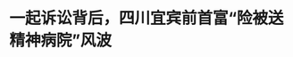 <!DOCTYPE html>
<html lang="zh-CN">

<head>
    
<title>一起诉讼背后，四川宜宾前首富“险被送精神病院”风波_腾讯新闻</title>
<meta name="keywords" content="罗正大,宜宾,四川,精神病院,翠屏区人民法院">
<meta name="description" content="4月28日，曾被冠以“宜宾首富”的四川某盛集团有限公司（以下简称某盛集团）创始人罗正大收到法院判决书。罗正大起诉四川某盛集团公司决议纠纷案，宜宾市翠屏区人民法院经公开开庭审理后支持了罗正大的诉讼请求，判决四川某盛集团有限公司2023年4月10日《股东会决议》不成立、案件受理费100元减半收取50元由被告某盛集团负...">
<meta name="author" content="腾讯网">
<meta name="copyright" content="Copyright 1998 - 2025 Tencent. All Rights Reserved">
<meta property="og:type" content="news" />

<meta property="og:title" content="一起诉讼背后，四川宜宾前首富“险被送精神病院”风波_腾讯新闻" />
<meta property="og:description" content="4月28日，曾被冠以“宜宾首富”的四川某盛集团有限公司（以下简称某盛集团）创始人罗正大收到法院判决书。罗正大起诉四川某盛集团公司决议纠纷案，宜宾市翠屏区人民法院经公开开庭审理后支持了罗正大的诉讼请求，判决四川某盛集团有限公司2023年4月10日《股东会决议》不成立、案件受理费100元减半收取50元由被告某盛集团负..." />
<meta property="og:url" content="https://news.qq.com/rain/a/20250508A046II00" />
<meta property="og:image" content="https://inews.gtimg.com/news_ls/O4crv7Cpzkwe4-YEqtFIC-b2LvAJjzUTVlXzB-uCnVCUgAA_640330/0" />
<meta property="article:author" content="成都商报红星新闻" />
<meta property="article:published_time" content="2025-05-08 12:06:09" />
<meta property="category" content="social" />

<meta name="baidu-site-verification" content="jJeIJ5X7pP" />
    <meta charset="utf-8" />
<meta http-equiv="X-UA-Compatible" content="IE=Edge" />
<meta name="viewport" content="width=device-width, initial-scale=1, shrink-to-fit=no" />
<link rel="dns-prefetch" href="mat1.gtimg.com">
<link rel="dns-prefetch" href="i.news.qq.com">
<link rel="shortcut icon" href="https://mat1.gtimg.com/qqcdn/qqindex2021/favicon.ico">
<script nomodule="true" src="https://mat1.gtimg.com/qqcdn/qqindex2021/common-static/20240515201444/core3-37-1.min.js"></script>
<script>
  try {
    if (!window.IntersectionObserver) {
      var observerScript = document.createElement('script');
      observerScript.src = "https://mat1.gtimg.com/qqcdn/qqindex2021/common-static/20241024141058/intersection-observer-polyfill.js";
      document.head.appendChild(observerScript);
    }
  } catch (error) {}
</script>

<script>
  try {
    if (!Element.prototype.scrollTo) {
      var scrollScript = document.createElement('script');
      scrollScript.src = "https://mat1.gtimg.com/qqcdn/qqindex2021/common-static/20241025153001/scroll-behavior-polyfill.js";
      document.head.appendChild(scrollScript);
    }
  } catch (error) {}
</script>
<script>
  try {
    if ('scrollRestoration' in window.history) {
      window.history.scrollRestoration = 'manual';
    }
    window.isPcClient = Boolean(window.electron) && (
      window.navigator.userAgent.indexOf('pc-client') > 0 ||
      window.navigator.userAgent.indexOf('TencentNews') > 0
    );
  } catch {}
</script>
<script>
  try {
    if (window.isPcClient) {
      var bodyStyle = document.createElement('style');
      bodyStyle.innerText = 'body{ zoom: 0.95 }';
      document.head.appendChild(bodyStyle);
    }
  } catch {}
</script>
<script>
  window.DATA = {"url":"https://view.inews.qq.com/a/20250508A046II00","article_id":"20250508A046II00","article_type":"0","title":"一起诉讼背后，四川宜宾前首富“险被送精神病院”风波","desc":"4月28日，曾被冠以“宜宾首富”的四川某盛集团有限公司（以下简称某盛集团）创始人罗正大收到法院判决书。罗正大起诉四川某盛集团公司决议纠纷案，宜宾市翠屏区人民法院经公开开庭审理后支持了罗正大的诉讼请求，判决四川某盛集团有限公司2023年4月10日《股东会决议》不成立、案件受理费100元减半收取50元由被告某盛集团负...","iNewsRecommendLevel":1,"abstract":"4月28日，曾被冠以“宜宾首富”的四川某盛集团有限公司（以下简称某盛集团）创始人罗正大收到法院判决书。罗正大起诉四川某盛集团公司决议纠纷案，宜宾市翠屏区人民法院经公开开庭审理后支持了罗正大的诉讼请求，判决四川某盛集团有限公司2023年4月10日《股东会决议》不成立、案件受理费100元减半收取50元由被告某盛集团负...","catalog1":"social","ad_channel_sign":"news","introduction":"","media":"成都商报红星新闻","media_id":"5082585","pubtime":"2025-05-08 12:06:09","comment_id":"8410213837","political":0,"cmsId":"20250508A046II00","cms_id":"20250508A046II00","closeAllAd":0,"closeAllFavorite":false,"originContent":{"directory":{"ai_list":[{"desc":"罗正大起诉公司决议纠纷胜诉","link":"AIPOS_0"},{"desc":"罗正大险些被送精神病院","link":"AIPOS_1"},{"desc":"罗正大与家人矛盾公开化","link":"AIPOS_2"},{"desc":"股东会决议争议","link":"AIPOS_3"},{"desc":"罗正大股权被转让","link":"AIPOS_4"}],"enable":1,"list":null},"key_points_show":["四川宜宾前首富罗正大因被亲属怀疑患有精神障碍疾病，险些被送往宜宾市第四人民医院。","罗正大向法院起诉四川某盛集团有限公司决议纠纷案，宜宾市翠屏区人民法院支持罗正大的诉讼请求，判决2023年4月10日《股东会决议》不成立。","由于此次诉讼，罗正大与家人矛盾公开化，73岁的罗正大与家人关系紧张。","罗正大表示，他正准备以“撤销赠与”在深圳起诉，让罗某某返还股权。"],"text":"\u003cdiv class=\"rich_media_content\"\u003e\u003cp\u003e\u003c/p\u003e\u003cp\u003e\u003c!--AIPOS_0--\u003e4月28日，曾被冠以“宜宾首富”的四川某盛集团有限公司（以下简称某盛集团）创始人罗正大收到法院判决书。罗正大起诉四川某盛集团公司决议纠纷案，宜宾市翠屏区人民法院经公开开庭审理后支持了罗正大的诉讼请求，判决四川某盛集团有限公司2023年4月10日《股东会决议》不成立、案件受理费100元减半收取50元由被告某盛集团负担。\u003c!--MID_AD_0--\u003e\u003c!--EOP_0--\u003e\u003c/p\u003e\u003c!--MID_ARTICLE_AD_0--\u003e\u003c!--PARAGRAPH_0--\u003e\u003cp\u003e在宜宾商界，罗正大是一个传奇人物，曾创办并担任四川某盛集团董事长、法定代表人。宜宾商界多名人士证实，在上世纪90年代，他是公认的“宜宾首富”。但在\u003c!--AIPOS_1--\u003e2023年11月4日，在宜宾独自生活的罗正大险些被以患精神病为由送往宜宾市第四人民医院。事后，该院回复系罗正大亲属打电话称其疑似患有精神障碍疾病请求出诊接诊，但出诊医生认为罗正大现场无确切冲动伤人、毁物行为，根据相关法律并结合出诊现场实际情况，罗正大不属于强制入院治疗的范畴。\u003c!--MID_AD_1--\u003e\u003c!--EOP_1--\u003e\u003c/p\u003e\u003c!--MID_ARTICLE_AD_1--\u003e\u003c!--PARAGRAPH_1--\u003e\u003cp\u003e\u003cspan style=\"text-wrap-mode: wrap\"\u003e\u003c!--AIPOS_2--\u003e这起诉讼，也意味着73岁的罗正大与家人矛盾公开化。\u003c/span\u003e\u003c/p\u003e\u003cp style=\"text-align: center\"\u003e\u003cspan style=\"color: rgb(192, 0, 0)\"\u003e\u003cstrong\u003e一场诉讼\u003c/strong\u003e\u003c/span\u003e\u003c/p\u003e\u003cp\u003e2025年3月4日上午，宜宾市翠屏区人民法院第21审判庭开庭，罗正大向法院起诉，请求确认四川某盛集团有限公司2023年4月10日《股东会决议》无效。\u003c/p\u003e\u003cp\u003e\u003c!--IMG_0--\u003e \u003c/p\u003e\u003cp\u003e\u003cspan style=\"background-color: rgb(255, 255, 255); color: rgb(165, 165, 165); font-size: 14px; text-wrap: wrap\"\u003e▲3月4日庭审结束，罗正大走出法院\u003c/span\u003e\u003c/p\u003e\u003cp\u003e据悉，2023年4月7日至16日，罗正大在成都住院治病。其间，4月10日某盛集团形成一份有罗正大签名并按手印的《股东会决议》。但他否认参加了股东会并在决议上签字，因此提起诉讼请求判决该决议“无效”。\u003c/p\u003e\u003cp\u003e红星新闻记者注意到，\u003cstrong\u003e上述决议主要内容为“同意公司经营范围变更”，未涉及股东间具体利益。\u003c/strong\u003e决议称“本次股东会应到股东2人，实到股东2人，代表100%表决权。股东会会议召集程序、表决方式符合《公司法》及公司章程的规定”。最后还有包括罗正大在内的两名股东签名和手印。  \u003c/p\u003e\u003cp\u003e\u003c!--IMG_1--\u003e \u003c/p\u003e\u003cp\u003e\u003cspan style=\"background-color: rgb(255, 255, 255); color: rgb(165, 165, 165); font-size: 14px; text-wrap: wrap\"\u003e▲\u003c/span\u003e\u003cspan style=\"background-color: rgb(255, 255, 255); color: rgb(165, 165, 165); font-size: 14px; text-wrap: wrap\"\u003e罗正大的手写签名\u003c/span\u003e\u003c/p\u003e\u003cp\u003e\u003c!--AIPOS_3--\u003e罗正大认为，虽然该决议仅涉及“公司经营范围变更”，但他对股东会及决议并不知情，股东“罗正大”签名系伪造。“他们靠这份伪造股东签名的《股东会决议》，从市场监管部门骗取了相关工商变更手续，这是不诚信的欺诈行为。”\u003c/p\u003e\u003cp\u003e据了解，某盛集团目前共有两名股东，分别为四川某晟宙海科技发展中心（有限合伙）和罗正大。集团法定代表人罗某某是罗正大的二女儿，也是某晟宙海最大股东和实控人。\u003c/p\u003e\u003cp\u003e庭审中，某盛集团代理律师向法庭出示了一份罗正大的大女儿签字按手印的《证明书》，声称召开股东会时罗正大“因病住院，无法亲临会议现场，遂由其家属、长女代行签署了当日的《股东会决议》”。但罗正大表示：“我没有授权委托她代我参加股东会、代我签字。她是我的亲闺女，但没有擅自替我作主的权利。”\u003c!--MID_AD_2--\u003e\u003c!--EOP_2--\u003e\u003c/p\u003e\u003c!--MID_ARTICLE_AD_2--\u003e\u003c!--PARAGRAPH_2--\u003e\u003cp\u003e罗正大不认可该证明书，其代理律师文亮也对这份证明书的真实性、合法性、关联性不认可。在面对法官询问时，被告代理律师承认股东会的召集有瑕疵：没通知股东罗正大，决议上的股东名字确非罗正大签署。对方表示“可以调解”，但罗正大不同意调解。\u003c/p\u003e\u003cp\u003e4月1日，宜宾市翠屏区人民法院向原告释明：“案涉决议未依法履行召集程序，也未依法通知原告参加股东会，故决议未成立。”原告罗正大遂将诉讼请求变更为：“请求确认2023年4月10日《股东会决议》不成立。”\u003c/p\u003e\u003cp\u003e4月28日，宜宾市翠屏区人民法院判决四川某盛集团有限公司2023年4月10日《股东会决议》不成立；案件受理费100元，减半收取计50元，由被告某盛集团负担。\u003c/p\u003e\u003cp style=\"text-align: center\"\u003e\u003cstrong style=\"color: rgb(192, 0, 0); text-align: center\"\u003e股权转让\u003c/strong\u003e\u003c/p\u003e\u003cp\u003e罗正大，1952年9月出生在宜宾，如今独自居住在宜宾城区。其妻张某某定居成都，大女儿嫁去北京，二女儿罗某某已将户籍迁往深圳。\u003c/p\u003e\u003cp\u003e作为某盛集团前董事长，罗正大声称该集团系自己一手创办。\u003c/p\u003e\u003cp style=\"text-wrap: wrap\"\u003e\u003c!--IMG_2--\u003e\u003c/p\u003e\u003cp style=\"text-wrap: wrap\"\u003e\u003cspan style=\"background-color: rgb(255, 255, 255); color: rgb(165, 165, 165); font-size: 14px; text-wrap: wrap\"\u003e▲\u003c/span\u003e\u003cspan style=\"background-color: rgb(255, 255, 255); color: rgb(165, 165, 165); font-size: 14px; text-wrap: wrap\"\u003e罗正大创业之初受伤的手指\u003c/span\u003e\u003c/p\u003e\u003cp style=\"text-wrap: wrap\"\u003e公开信息显示，四川某盛集团有限公司成立于1994年10月25日，注册资本金为1055.6万元，现任法定代表人是出生于1990年的罗某某，即罗正大的二女儿。以上企业公开信息，在本次判决中法院予以了确认。\u003c/p\u003e\u003cp\u003e罗正大回忆，1994年某盛集团成立时，他和妻子张某某已经营着包括沙发厂、窗帘品牌店、茶楼、酒楼等多家小型企业，为便于管理而成立集团公司。因当时大女儿已年满18周岁，因此在股权分配时他将13.35%的股权给了大女儿，他和妻子分别持股56.46%和30.18%，罗正大以最大股东身份控股四川某盛集团。\u003c/p\u003e\u003cp\u003e\u003c!--IMG_3--\u003e \u003c/p\u003e\u003cp\u003e\u003cspan style=\"background-color: rgb(255, 255, 255); color: rgb(165, 165, 165); font-size: 14px; text-wrap: wrap\"\u003e\u003c/span\u003e\u003cspan style=\"background-color: rgb(255, 255, 255); color: rgb(165, 165, 165); font-size: 14px; text-wrap: wrap\"\u003e▲罗正大创办的茶楼\u003c/span\u003e\u003c/p\u003e\u003cp\u003e\u003c!--IMG_4--\u003e \u003c/p\u003e\u003cp\u003e\u003cspan style=\"background-color: rgb(255, 255, 255); color: rgb(165, 165, 165); font-size: 14px; text-wrap: wrap\"\u003e\u003c/span\u003e\u003cspan style=\"background-color: rgb(255, 255, 255); color: rgb(165, 165, 165); font-size: 14px; text-wrap: wrap\"\u003e▲罗正大创办的大酒楼\u003c/span\u003e\u003c/p\u003e\u003cp\u003e红星新闻记者查询天眼查了解到，四川某盛集团目前共有两名股东，其中四川某晟宙海科技发展中心持股70%，罗正大持股30%。而罗某某是某晟宙海的最大股东，持股46%；她持股99%的四川某泰笑言科技有限公司又是某晟宙海的第二大股东，持股34%。罗某某目前系某盛集团实际控制人。\u003c!--MID_AD_3--\u003e\u003c!--EOP_3--\u003e\u003c/p\u003e\u003c!--MID_ARTICLE_AD_3--\u003e\u003c!--PARAGRAPH_3--\u003e\u003cp\u003e对于其间的股权变化，罗正大的代理律师文亮出示证据显示：2015年3月10日，罗正大与罗某某签订四川某盛集团有限公司股权转让协议，罗正大将其持有的四川某盛集团有限公司56.46%的股权作价596万元，及股权权利义务一并转让，罗某某则需在协议签订后15日内将转让金一次性付给罗正大。\u003c!--MID_AD_4--\u003e\u003c!--EOP_4--\u003e\u003c/p\u003e\u003c!--MID_ARTICLE_AD_4--\u003e\u003c!--PARAGRAPH_4--\u003e\u003cp\u003e\u003c!--AIPOS_4--\u003e按照文亮的说法，“这份明面上的股权转让协议，实质是赠与协议。”罗正大不承认字是他签的，但笔迹鉴定结论显示与罗正大笔迹一致。对于这份股权转让协议，罗正大则坚称其56.46%的股权是在自己的不知情情况下被转走的。\u003c/p\u003e\u003cp\u003e这份协议转让的实际情况是否如罗正大所述，记者试图联系罗某某，但截至发稿未获回应。\u003c/p\u003e\u003cp style=\"text-align: center\"\u003e\u003cstrong\u003e\u003cspan style=\"color: rgb(192, 0, 0)\"\u003e送医风波\u003c/span\u003e\u003c/strong\u003e\u003c/p\u003e\u003cp\u003e2023年，罗正大从成都独自返回宜宾生活。\u003c/p\u003e\u003cp\u003e从成都回到宜宾后，罗正大暂住在与宜宾金江小区相邻的德盛福酒楼和九粮老窖酿酒公司5楼家中，金江小区早年由某盛集团开发，二者共用一个大门。平时，他深居简出，某盛集团安排了一名保洁工人每天负责帮他做饭。直到2023年11月4日，他险些被送往宜宾市第四人民医院。\u003c/p\u003e\u003cp\u003e某盛集团门卫张明友目睹了当天事发全过程。他向红星新闻记者回忆，当日13时左右，正在值班室午休的他突然被说话声惊醒，睁眼一看一辆救护车开了进来，便上前询问情况。结果，他被告知楼上有个精神病人有家暴倾向，家属通知精神病医院将其送医治疗。\u003c/p\u003e\u003cp\u003e张明友称，他当时一头雾水，因为楼上只有一个人居住，就是某盛集团老董事长罗正大，“从没听说过老罗总有精神病。”他赶紧给罗正大打电话。\u003c/p\u003e\u003cp\u003e罗正大挂掉电话后，探出头说“这里没有精神病人，你们搞错了”，并往楼下走。当地社区多名工作人员也在现场，罗正大称一名周姓男子抓住他胳膊试图强行将他推上救护车。在双方交涉过程中，又有派出所民警赶到。罗正大继续强调自己没有精神病史，也没吃过治疗精神病的药物。有人向他出示了一张有他本人签名、授权委托张某“负责处理本人在接受治疗过程中的一切事务”的授权委托书。罗正大一看，委托书的签名根本不是自己所写。\u003c/p\u003e\u003cp style=\"text-wrap: wrap\"\u003e\u003c!--IMG_5--\u003e\u003c/p\u003e\u003cp style=\"text-wrap: wrap\"\u003e\u003cspan style=\"background-color: rgb(255, 255, 255); color: rgb(165, 165, 165); font-size: 14px; text-wrap: wrap\"\u003e\u003c/span\u003e\u003cspan style=\"background-color: rgb(255, 255, 255); color: rgb(165, 165, 165); font-size: 14px; text-wrap: wrap\"\u003e▲有罗正大签名的授权委托书 受访者供图\u003c/span\u003e\u003c/p\u003e\u003cp\u003e在现场十多人中，罗正大称，自己唯一认识的是其妻兄的孙子张某翔。他说，后来自己才知道“授权委托书”上的“张某”，其实是张某翔签的“张翔”二字。\u003c/p\u003e\u003cp\u003e\u003c!--IMG_6--\u003e \u003c/p\u003e\u003cp\u003e\u003cspan style=\"background-color: rgb(255, 255, 255); color: rgb(165, 165, 165); font-size: 14px; text-wrap: wrap\"\u003e\u003c/span\u003e\u003cspan style=\"background-color: rgb(255, 255, 255); color: rgb(165, 165, 165); font-size: 14px; text-wrap: wrap\"\u003e▲张翔填写的罗正大院前医疗急救病历 受访者供图\u003c/span\u003e\u003c/p\u003e\u003cp\u003e2023年11月27日，宜宾市第四人民医院也对此事作出公开回复：“11月4日11：47，我院精神综合科接疑似患者罗正大女儿的电话，称其父亲疑似患有精神障碍疾病，请求出诊接诊。12:47，急诊科派出一名医生、一名护士乘坐救护车到达翠屏区金江小区患者楼下，到现场后，张翔（自称罗正大老人侄孙）、社区工作人员（2人）等告知罗正大在楼上，目前情绪激动，担心其跳楼。根据张翔要求，出诊人员开车驶离小区，在建设路等候通知。13:10，出诊人员接到张翔的电话通知后再次到达金江小区患者楼下，在铁门外与罗正大进行交流，大约2分钟后，张翔及两位民警从楼上下来，交谈中断。随后，罗正大在社区工作人员及民警陪同下返回楼上，出诊人员未上楼。交谈期间隔着铁门，门外有门卫，门内有罗正大、社区工作人员、张翔及两位民警在场，整个过程，出诊人员未与老人发生直接的肢体接触。由于在整个过程中，罗正大女儿始终未曾露面，现场无其他直系家属，出诊医生只能与张翔及社区工作人员、民警等进行沟通，并告知罗正大现场无确切冲动伤人、毁物行为，按照《中华人民共和国精神卫生法》的相关规定，结合出诊现场实际情况，罗正大不属于强制入院治疗的范畴。故在15:00由张翔进行院前病历签字后，医护人员随车离开现场。”\u003c/p\u003e\u003cp\u003e\u003c!--IMG_7--\u003e \u003c/p\u003e\u003cp\u003e\u003cspan style=\"background-color: rgb(255, 255, 255); color: rgb(165, 165, 165); font-size: 14px; text-wrap: wrap\"\u003e\u003c/span\u003e\u003cspan style=\"background-color: rgb(255, 255, 255); color: rgb(165, 165, 165); font-size: 14px; text-wrap: wrap\"\u003e▲\u003c/span\u003e\u003cspan style=\"background-color: rgb(255, 255, 255); color: rgb(165, 165, 165); font-size: 14px; text-wrap: wrap\"\u003e被“送医”当日，里面的铁门被人打开，救护车开了进去 \u003c/span\u003e\u003c/p\u003e\u003cp\u003e\u003c!--IMG_8--\u003e \u003c/p\u003e\u003cp\u003e\u003cspan style=\"background-color: rgb(255, 255, 255); color: rgb(165, 165, 165); font-size: 14px; text-wrap: wrap\"\u003e\u003c/span\u003e\u003cspan style=\"background-color: rgb(255, 255, 255); color: rgb(165, 165, 165); font-size: 14px; text-wrap: wrap\"\u003e▲\u003c/span\u003e\u003cspan style=\"background-color: rgb(255, 255, 255); color: rgb(165, 165, 165); font-size: 14px; text-wrap: wrap\"\u003e被“送医”时，罗正大独自居住在大楼5层的家中\u003c/span\u003e\u003c/p\u003e\u003cp\u003e今年3月4日，罗正大在庭审结束后赶赴成都，在小区楼长见证下与妻子张某某见面交谈。据他提供的双方谈话录音显示：张某某称欲送罗正大去宜宾四医院心理门诊检查是她一个人的行为，二女儿罗某某不知情。\u003c/p\u003e\u003cp\u003e\u003c!--IMG_9--\u003e \u003c/p\u003e\u003cp\u003e\u003cspan style=\"background-color: rgb(255, 255, 255); color: rgb(165, 165, 165); font-size: 14px; text-wrap: wrap\"\u003e\u003c/span\u003e\u003cspan style=\"background-color: rgb(255, 255, 255); color: rgb(165, 165, 165); font-size: 14px; text-wrap: wrap\"\u003e▲\u003c/span\u003e\u003cspan style=\"background-color: rgb(255, 255, 255); color: rgb(165, 165, 165); font-size: 14px; text-wrap: wrap\"\u003e宜宾市民政局管辖的宜宾四医院回复\u003c/span\u003e\u003c/p\u003e\u003cp style=\"text-align: center\"\u003e\u003cspan style=\"color: rgb(192, 0, 0)\"\u003e\u003cstrong\u003e余波未了\u003c/strong\u003e\u003c/span\u003e\u003c/p\u003e\u003cp\u003e记者在采访中了解到，罗正大夫妇大概在2006年左右淡出宜宾商界，某盛集团由聘请人员管理。在记者采访中接触的宜宾企业家看来，张某某管理某盛集团多年，也很不容易。在此前数十年间，他和妻子一度被宜宾商界认为是“模范夫妻”。\u003c/p\u003e\u003cp\u003e但在2024年，张某某以“夫妻感情破裂”为由起诉离婚。在法庭上，原告方出示了罗正大举起酒瓶试图抛掷伤人的视频，但因该视频不完整未被法庭采信，法院最后判决不准离婚。\u003c/p\u003e\u003cp\u003e\u003c!--IMG_10--\u003e \u003c/p\u003e\u003cp\u003e\u003cspan style=\"background-color: rgb(255, 255, 255); color: rgb(165, 165, 165); font-size: 14px; text-wrap: wrap\"\u003e\u003c/span\u003e\u003cspan style=\"background-color: rgb(255, 255, 255); color: rgb(165, 165, 165); font-size: 14px; text-wrap: wrap\"\u003e▲\u003c/span\u003e\u003cspan style=\"background-color: rgb(255, 255, 255); color: rgb(165, 165, 165); font-size: 14px; text-wrap: wrap\"\u003e罗正大和他尚未完工的天文馆\u003c/span\u003e\u003c/p\u003e\u003cp\u003e罗正大表示，目前二女儿罗某某是某盛集团法律意义上的实际控制人，他感觉自己“成了被边缘化的小股东\u003cspan style=\"text-wrap-mode: wrap\"\u003e”\u003c/span\u003e。他认为，两姐妹应该平均享有某盛集团的股权和受益权，他之所以要拿回属于自己的股权，“目的就是要让两个女儿平等受益\u003cspan style=\"text-wrap-mode: wrap\"\u003e”\u003c/span\u003e。\u003c/p\u003e\u003cp\u003e自开庭以来，红星新闻记者多次致电罗正大的妻子张某某、二女儿罗某某、侄孙张某翔等人了解相关情况，均未获对方回应。\u003cspan style=\"text-wrap: wrap\"\u003e罗正大代理律师\u003c/span\u003e文亮表示，目前罗正大正准备以“撤销赠与”在深圳起诉，让罗某某返还股权。\u003c/p\u003e\u003cp\u003e红星新闻记者 罗敏\u003c/p\u003e\u003cp\u003e编辑 包程立 责编 魏孔明\u003c/p\u003e\u003cstyle\u003e.rich_media_content{--news-tabel-th-night-color: #444444;--news-font-day-color: #333;--news-font-night-color: #d9d9d9;--news-bottom-distance: 22px}.rich_media_content p:not([data-exeditor-arbitrary-box=image-box]){letter-spacing:.5px;line-height:30px;margin-bottom:var(--news-bottom-distance);word-wrap:break-word}.rich_media_content{color:var(--news-font-day-color);font-size:18px}@media(prefers-color-scheme:dark){body:not([data-weui-theme=light]):not([dark-mode-disable=true]) .rich_media_content p:not([data-exeditor-arbitrary-box=image-box]){letter-spacing:.5px;line-height:30px;margin-bottom:var(--news-bottom-distance);word-wrap:break-word}body:not([data-weui-theme=light]):not([dark-mode-disable=true]) .rich_media_content{color:var(--news-font-night-color)}}.data_color_scheme_dark .rich_media_content p:not([data-exeditor-arbitrary-box=image-box]){letter-spacing:.5px;line-height:30px;margin-bottom:var(--news-bottom-distance);word-wrap:break-word}.data_color_scheme_dark .rich_media_content{color:var(--news-font-night-color)}.data_color_scheme_dark .rich_media_content{font-size:18px}.rich_media_content p[data-exeditor-arbitrary-box=image-box]{margin-bottom:11px}.rich_media_content\u003ediv:not(.qnt-video),.rich_media_content\u003esection{margin-bottom:var(--news-bottom-distance)}.rich_media_content hr{margin-bottom:var(--news-bottom-distance)}.rich_media_content .link_list{margin:0;margin-top:20px;min-height:0!important}.rich_media_content blockquote{background:#f9f9f9;border-left:6px solid #ccc;margin:1.5em 10px;padding:.5em 10px}.rich_media_content blockquote p{margin-bottom:0!important}.data_color_scheme_dark .rich_media_content blockquote{background:#323232}@media(prefers-color-scheme:dark){body:not([data-weui-theme=light]):not([dark-mode-disable=true]) .rich_media_content blockquote{background:#323232}}.rich_media_content ol[data-ex-list]{--ol-start: 1;--ol-list-style-type: decimal;list-style-type:none;counter-reset:olCounter calc(var(--ol-start,1) - 1);position:relative}.rich_media_content ol[data-ex-list]\u003eli\u003e:first-child::before{content:counter(olCounter,var(--ol-list-style-type)) '. ';counter-increment:olCounter;font-variant-numeric:tabular-nums;display:inline-block}.rich_media_content ul[data-ex-list]{--ul-list-style-type: circle;list-style-type:none;position:relative}.rich_media_content ul[data-ex-list].nonUnicode-list-style-type\u003eli\u003e:first-child::before{content:var(--ul-list-style-type) ' ';font-variant-numeric:tabular-nums;display:inline-block;transform:scale(0.5)}.rich_media_content ul[data-ex-list].unicode-list-style-type\u003eli\u003e:first-child::before{content:var(--ul-list-style-type) ' ';font-variant-numeric:tabular-nums;display:inline-block;transform:scale(0.8)}.rich_media_content ol:not([data-ex-list]){padding-left:revert}.rich_media_content ul:not([data-ex-list]){padding-left:revert}.rich_media_content table{display:table;border-collapse:collapse;margin-bottom:var(--news-bottom-distance)}.rich_media_content table th,.rich_media_content table td{word-wrap:break-word;border:1px solid #ddd;white-space:nowrap;padding:2px 5px}.rich_media_content table th{font-weight:700;background-color:#f0f0f0;text-align:left}.rich_media_content table p{margin-bottom:0!important}.data_color_scheme_dark .rich_media_content table th{background:var(--news-tabel-th-night-color)}@media(prefers-color-scheme:dark){body:not([data-weui-theme=light]):not([dark-mode-disable=true]) .rich_media_content table th{background:var(--news-tabel-th-night-color)}}.rich_media_content .qqnews_image_desc,.rich_media_content p[type=om-image-desc]{line-height:20px!important;text-align:center!important;font-size:14px!important;color:#666!important}.rich_media_content div[data-exeditor-arbitrary-box=wrap]:not([data-exeditor-arbitrary-box-special-style]){max-width:100%}.rich_media_content .qqnews-content{--wmfont: 0;--wmcolor: transparent;font-size:var(--wmfont);color:var(--wmcolor);line-height:var(--wmfont)!important;margin-bottom:var(--wmfont)!important}.rich_media_content .qqnews_sign_emphasis{background:#f7f7f7}.rich_media_content .qqnews_sign_emphasis ol{word-wrap:break-word;border:none;color:#5c5c5c;line-height:28px;list-style:none;margin:14px 0 6px;padding:16px 15px 4px}.rich_media_content .qqnews_sign_emphasis p{margin-bottom:12px!important}.rich_media_content .qqnews_sign_emphasis ol\u003eli\u003ep{padding-left:30px}.rich_media_content .qqnews_sign_emphasis ol\u003eli{list-style:none}.rich_media_content .qqnews_sign_emphasis ol\u003eli\u003ep:first-child::before{margin-left:-30px;content:counter(olCounter,decimal) ''!important;counter-increment:olCounter!important;font-variant-numeric:tabular-nums!important;background:#37f;border-radius:2px;color:#fff;font-size:15px;font-style:normal;text-align:center;line-height:18px;width:18px;height:18px;margin-right:12px;position:relative;top:-1px}.data_color_scheme_dark .rich_media_content .qqnews_sign_emphasis{background:#262626}.data_color_scheme_dark .rich_media_content .qqnews_sign_emphasis ol\u003eli\u003ep{color:#a9a9a9}@media(prefers-color-scheme:dark){body:not([data-weui-theme=light]):not([dark-mode-disable=true]) .rich_media_content .qqnews_sign_emphasis{background:#262626}body:not([data-weui-theme=light]):not([dark-mode-disable=true]) .rich_media_content .qqnews_sign_emphasis ol\u003eli\u003ep{color:#a9a9a9}}.rich_media_content h1,.rich_media_content h2,.rich_media_content h3,.rich_media_content h4,.rich_media_content h5,.rich_media_content h6{margin-bottom:var(--news-bottom-distance);font-weight:700}.rich_media_content h1{font-size:20px}.rich_media_content h2,.rich_media_content h3{font-size:19px}.rich_media_content h4,.rich_media_content h5,.rich_media_content h6{font-size:18px}.rich_media_content li:empty{display:none}.rich_media_content ul,.rich_media_content ol{margin-bottom:var(--news-bottom-distance)}.rich_media_content div\u003ep:only-child{margin-bottom:0!important}.rich_media_content .cms-cke-widget-title-wrap p{margin-bottom:0!important}\u003c/style\u003e\u003c/div\u003e","version":"v2"},"originAttribute":{"IMG_0":{"bigOrigUrl":"https://inews.gtimg.com/om_bt/OKVOBlPZDxmnEJzyD6BxqaNivnejw6LS7ADTObg0ldVJMAA/0","compressUrl":"https://inews.gtimg.com/om_bt/OKVOBlPZDxmnEJzyD6BxqaNivnejw6LS7ADTObg0ldVJMAA/641","desc":"","fullPic":"1","height":855,"imgurl0":"https://inews.gtimg.com/om_bt/OKVOBlPZDxmnEJzyD6BxqaNivnejw6LS7ADTObg0ldVJMAA/0","imgurl1000":"https://inews.gtimg.com/om_bt/OKVOBlPZDxmnEJzyD6BxqaNivnejw6LS7ADTObg0ldVJMAA/1000","islong":0,"origUrl":"https://inews.gtimg.com/om_bt/OKVOBlPZDxmnEJzyD6BxqaNivnejw6LS7ADTObg0ldVJMAA/641","size":267,"style":"width: 100%","thumb":"https://inews.gtimg.com/om_bt/OKVOBlPZDxmnEJzyD6BxqaNivnejw6LS7ADTObg0ldVJMAA_181x181s/0","url":"https://inews.gtimg.com/om_bt/OKVOBlPZDxmnEJzyD6BxqaNivnejw6LS7ADTObg0ldVJMAA/641","width":641},"IMG_1":{"bigOrigUrl":"https://inews.gtimg.com/om_bt/O3WtbtRT6Pt7VjGCcWl8Md3_GFgK_eYKsAhpybgySOGSkAA/0","compressUrl":"https://inews.gtimg.com/om_bt/O3WtbtRT6Pt7VjGCcWl8Md3_GFgK_eYKsAhpybgySOGSkAA/641","desc":"","fullPic":"1","height":855,"imgurl0":"https://inews.gtimg.com/om_bt/O3WtbtRT6Pt7VjGCcWl8Md3_GFgK_eYKsAhpybgySOGSkAA/0","imgurl1000":"https://inews.gtimg.com/om_bt/O3WtbtRT6Pt7VjGCcWl8Md3_GFgK_eYKsAhpybgySOGSkAA/1000","islong":0,"origUrl":"https://inews.gtimg.com/om_bt/O3WtbtRT6Pt7VjGCcWl8Md3_GFgK_eYKsAhpybgySOGSkAA/1000","size":1582,"style":"width: 100%","thumb":"https://inews.gtimg.com/om_bt/O3WtbtRT6Pt7VjGCcWl8Md3_GFgK_eYKsAhpybgySOGSkAA_181x181s/0","url":"https://inews.gtimg.com/om_bt/O3WtbtRT6Pt7VjGCcWl8Md3_GFgK_eYKsAhpybgySOGSkAA/641","width":641},"IMG_10":{"bigOrigUrl":"https://inews.gtimg.com/om_bt/OTwLlxHONuaBlLBcK6qLSmy498y5fHv5o7lXaJPeXGYIQAA/0","compressUrl":"https://inews.gtimg.com/om_bt/OTwLlxHONuaBlLBcK6qLSmy498y5fHv5o7lXaJPeXGYIQAA/641","desc":"","fullPic":"1","height":481,"imgurl0":"https://inews.gtimg.com/om_bt/OTwLlxHONuaBlLBcK6qLSmy498y5fHv5o7lXaJPeXGYIQAA/0","imgurl1000":"https://inews.gtimg.com/om_bt/OTwLlxHONuaBlLBcK6qLSmy498y5fHv5o7lXaJPeXGYIQAA/1000","islong":0,"origUrl":"https://inews.gtimg.com/om_bt/OTwLlxHONuaBlLBcK6qLSmy498y5fHv5o7lXaJPeXGYIQAA/641","size":247,"style":"width: 100%","thumb":"https://inews.gtimg.com/om_bt/OTwLlxHONuaBlLBcK6qLSmy498y5fHv5o7lXaJPeXGYIQAA_181x181s/0","url":"https://inews.gtimg.com/om_bt/OTwLlxHONuaBlLBcK6qLSmy498y5fHv5o7lXaJPeXGYIQAA/641","width":641},"IMG_2":{"bigOrigUrl":"https://inews.gtimg.com/om_bt/OJBFttwZ74nqSoyqwIjMUDWB6tEWQqJfjWipDrukxzBGEAA/0","compressUrl":"https://inews.gtimg.com/om_bt/OJBFttwZ74nqSoyqwIjMUDWB6tEWQqJfjWipDrukxzBGEAA/641","desc":"","fullPic":"1","height":481,"imgurl0":"https://inews.gtimg.com/om_bt/OJBFttwZ74nqSoyqwIjMUDWB6tEWQqJfjWipDrukxzBGEAA/0","imgurl1000":"https://inews.gtimg.com/om_bt/OJBFttwZ74nqSoyqwIjMUDWB6tEWQqJfjWipDrukxzBGEAA/1000","islong":0,"origUrl":"https://inews.gtimg.com/om_bt/OJBFttwZ74nqSoyqwIjMUDWB6tEWQqJfjWipDrukxzBGEAA/641","size":109,"style":"width: 100%","thumb":"https://inews.gtimg.com/om_bt/OJBFttwZ74nqSoyqwIjMUDWB6tEWQqJfjWipDrukxzBGEAA_181x181s/0","url":"https://inews.gtimg.com/om_bt/OJBFttwZ74nqSoyqwIjMUDWB6tEWQqJfjWipDrukxzBGEAA/641","width":641},"IMG_3":{"bigOrigUrl":"https://inews.gtimg.com/om_bt/Omr_78xYiuXVTcBmQvSz74dhy-PAR7HJQaKsI9vRslVrIAA/0","compressUrl":"https://inews.gtimg.com/om_bt/Omr_78xYiuXVTcBmQvSz74dhy-PAR7HJQaKsI9vRslVrIAA/641","desc":"","fullPic":"1","height":855,"imgurl0":"https://inews.gtimg.com/om_bt/Omr_78xYiuXVTcBmQvSz74dhy-PAR7HJQaKsI9vRslVrIAA/0","imgurl1000":"https://inews.gtimg.com/om_bt/Omr_78xYiuXVTcBmQvSz74dhy-PAR7HJQaKsI9vRslVrIAA/1000","islong":0,"origUrl":"https://inews.gtimg.com/om_bt/Omr_78xYiuXVTcBmQvSz74dhy-PAR7HJQaKsI9vRslVrIAA/641","size":320,"style":"width: 100%","thumb":"https://inews.gtimg.com/om_bt/Omr_78xYiuXVTcBmQvSz74dhy-PAR7HJQaKsI9vRslVrIAA_181x181s/0","url":"https://inews.gtimg.com/om_bt/Omr_78xYiuXVTcBmQvSz74dhy-PAR7HJQaKsI9vRslVrIAA/641","width":641},"IMG_4":{"bigOrigUrl":"https://inews.gtimg.com/om_bt/Owmpe1RWeWHE6jJeDY4lANZE54l5a3-JaaHhX-kjR8jsIAA/0","compressUrl":"https://inews.gtimg.com/om_bt/Owmpe1RWeWHE6jJeDY4lANZE54l5a3-JaaHhX-kjR8jsIAA/641","desc":"","fullPic":"1","height":427,"imgurl0":"https://inews.gtimg.com/om_bt/Owmpe1RWeWHE6jJeDY4lANZE54l5a3-JaaHhX-kjR8jsIAA/0","imgurl1000":"https://inews.gtimg.com/om_bt/Owmpe1RWeWHE6jJeDY4lANZE54l5a3-JaaHhX-kjR8jsIAA/1000","islong":0,"origUrl":"https://inews.gtimg.com/om_bt/Owmpe1RWeWHE6jJeDY4lANZE54l5a3-JaaHhX-kjR8jsIAA/1000","size":1762,"style":"width: 100%","thumb":"https://inews.gtimg.com/om_bt/Owmpe1RWeWHE6jJeDY4lANZE54l5a3-JaaHhX-kjR8jsIAA_181x181s/0","url":"https://inews.gtimg.com/om_bt/Owmpe1RWeWHE6jJeDY4lANZE54l5a3-JaaHhX-kjR8jsIAA/641","width":641},"IMG_5":{"bigOrigUrl":"https://inews.gtimg.com/om_bt/OqIxScvov-L0fPMQ6D3-qso_xRTHinuPq5TVrRkh4KIX4AA/0","compressUrl":"https://inews.gtimg.com/om_bt/OqIxScvov-L0fPMQ6D3-qso_xRTHinuPq5TVrRkh4KIX4AA/641","desc":"","fullPic":"1","height":1140,"imgurl0":"https://inews.gtimg.com/om_bt/OqIxScvov-L0fPMQ6D3-qso_xRTHinuPq5TVrRkh4KIX4AA/0","imgurl1000":"https://inews.gtimg.com/om_bt/OqIxScvov-L0fPMQ6D3-qso_xRTHinuPq5TVrRkh4KIX4AA/1000","islong":0,"origUrl":"https://inews.gtimg.com/om_bt/OqIxScvov-L0fPMQ6D3-qso_xRTHinuPq5TVrRkh4KIX4AA/641","size":133,"style":"width: 100%","thumb":"https://inews.gtimg.com/om_bt/OqIxScvov-L0fPMQ6D3-qso_xRTHinuPq5TVrRkh4KIX4AA_181x181s/0","url":"https://inews.gtimg.com/om_bt/OqIxScvov-L0fPMQ6D3-qso_xRTHinuPq5TVrRkh4KIX4AA/641","width":641},"IMG_6":{"bigOrigUrl":"https://inews.gtimg.com/om_bt/OOZLWsJY6KmtMCmcYZ5h6oDJEmHqqUKyr426RFJST27Z8AA/0","compressUrl":"https://inews.gtimg.com/om_bt/OOZLWsJY6KmtMCmcYZ5h6oDJEmHqqUKyr426RFJST27Z8AA/641","desc":"","fullPic":"1","height":1140,"imgurl0":"https://inews.gtimg.com/om_bt/OOZLWsJY6KmtMCmcYZ5h6oDJEmHqqUKyr426RFJST27Z8AA/0","imgurl1000":"https://inews.gtimg.com/om_bt/OOZLWsJY6KmtMCmcYZ5h6oDJEmHqqUKyr426RFJST27Z8AA/1000","islong":0,"origUrl":"https://inews.gtimg.com/om_bt/OOZLWsJY6KmtMCmcYZ5h6oDJEmHqqUKyr426RFJST27Z8AA/1000","size":1396,"style":"width: 100%","thumb":"https://inews.gtimg.com/om_bt/OOZLWsJY6KmtMCmcYZ5h6oDJEmHqqUKyr426RFJST27Z8AA_181x181s/0","url":"https://inews.gtimg.com/om_bt/OOZLWsJY6KmtMCmcYZ5h6oDJEmHqqUKyr426RFJST27Z8AA/641","width":641},"IMG_7":{"bigOrigUrl":"https://inews.gtimg.com/om_bt/OU_SE2A84FTYyqDPTDgVAZK77YOyObuDyDUgR15tzMoLUAA/0","compressUrl":"https://inews.gtimg.com/om_bt/OU_SE2A84FTYyqDPTDgVAZK77YOyObuDyDUgR15tzMoLUAA/641","desc":"","fullPic":"1","height":481,"imgurl0":"https://inews.gtimg.com/om_bt/OU_SE2A84FTYyqDPTDgVAZK77YOyObuDyDUgR15tzMoLUAA/0","imgurl1000":"https://inews.gtimg.com/om_bt/OU_SE2A84FTYyqDPTDgVAZK77YOyObuDyDUgR15tzMoLUAA/1000","islong":0,"origUrl":"https://inews.gtimg.com/om_bt/OU_SE2A84FTYyqDPTDgVAZK77YOyObuDyDUgR15tzMoLUAA/641","size":351,"style":"width: 100%","thumb":"https://inews.gtimg.com/om_bt/OU_SE2A84FTYyqDPTDgVAZK77YOyObuDyDUgR15tzMoLUAA_181x181s/0","url":"https://inews.gtimg.com/om_bt/OU_SE2A84FTYyqDPTDgVAZK77YOyObuDyDUgR15tzMoLUAA/641","width":641},"IMG_8":{"bigOrigUrl":"https://inews.gtimg.com/om_bt/OhmelmuWB2msfb7v6vatAqbdiYDoRfWCSFHdTIZHOVisoAA/0","compressUrl":"https://inews.gtimg.com/om_bt/OhmelmuWB2msfb7v6vatAqbdiYDoRfWCSFHdTIZHOVisoAA/641","desc":"","fullPic":"1","height":481,"imgurl0":"https://inews.gtimg.com/om_bt/OhmelmuWB2msfb7v6vatAqbdiYDoRfWCSFHdTIZHOVisoAA/0","imgurl1000":"https://inews.gtimg.com/om_bt/OhmelmuWB2msfb7v6vatAqbdiYDoRfWCSFHdTIZHOVisoAA/1000","islong":0,"origUrl":"https://inews.gtimg.com/om_bt/OhmelmuWB2msfb7v6vatAqbdiYDoRfWCSFHdTIZHOVisoAA/641","size":323,"style":"width: 100%","thumb":"https://inews.gtimg.com/om_bt/OhmelmuWB2msfb7v6vatAqbdiYDoRfWCSFHdTIZHOVisoAA_181x181s/0","url":"https://inews.gtimg.com/om_bt/OhmelmuWB2msfb7v6vatAqbdiYDoRfWCSFHdTIZHOVisoAA/641","width":641},"IMG_9":{"bigOrigUrl":"https://inews.gtimg.com/om_bt/Olmbg432KrGYnE-XXBm5L5ltpnoKERFk3nERk3XMjEM2wAA/0","compressUrl":"https://inews.gtimg.com/om_bt/Olmbg432KrGYnE-XXBm5L5ltpnoKERFk3nERk3XMjEM2wAA/641","desc":"","fullPic":"1","height":370,"imgurl0":"https://inews.gtimg.com/om_bt/Olmbg432KrGYnE-XXBm5L5ltpnoKERFk3nERk3XMjEM2wAA/0","imgurl1000":"https://inews.gtimg.com/om_bt/Olmbg432KrGYnE-XXBm5L5ltpnoKERFk3nERk3XMjEM2wAA/1000","islong":0,"origUrl":"https://inews.gtimg.com/om_bt/Olmbg432KrGYnE-XXBm5L5ltpnoKERFk3nERk3XMjEM2wAA/641","size":272,"style":"width: 100%","thumb":"https://inews.gtimg.com/om_bt/Olmbg432KrGYnE-XXBm5L5ltpnoKERFk3nERk3XMjEM2wAA_181x181s/0","url":"https://inews.gtimg.com/om_bt/Olmbg432KrGYnE-XXBm5L5ltpnoKERFk3nERk3XMjEM2wAA/641","width":641}},"selfDeclare":{},"userAddress":"四川","card":{"chlid":"5082585","chlname":"成都商报红星新闻","desc":"成都传媒集团旗下的新媒体平台。在这里，你能体会深度、看到态度、感受温度。","icon":"http://inews.gtimg.com/newsapp_ls/0/15492913695_200200/0","msgEntry":1,"uin":"ec4e2b1e5379676f6cbe2aad47ff8c73d5","update_frequency":"0","vip_desc":"成都商报红星新闻官方账号","vip_icon_night":"http://inews.gtimg.com/newsapp_ls/0/14876049528/0","vip_place":"left","vip_type":"30013","vip_icon":"http://inews.gtimg.com/newsapp_ls/0/14876049251/0","vip_type_new":"30013","suid":"8QMW235U5YQeuzo=","liveInfo":{"roomID":"1381546010","roomStatus":"2"},"cpLevel":1},"interationCount":{"like":125,"collect":79,"share":165},"payment_info":{},"article_is_pay":false,"payment_column_info_v1":{"is_column_pay":false,"read_count_all":0},"tag_info_item":null,"contentWordsNum":3501,"extraProperty":{"FeedbackDetailDisableInsert":1,"zanSkinType":""},"relateWelfare":{},"aiSwitch":true,"isOversize":false,"videoArr":[]};
</script>
<script>
  window.channelInfo = {"channelConfig":{"channelNav":[{"_auto_id":"1","active_alien_img":"","alien_img":"","channel_id":"news_news_home","is_local":"0","link":"https://www.qq.com","name_cn":"首页","name_en":"home"},{"_auto_id":"2","active_alien_img":"","alien_img":"","channel_id":"news_news_top","is_local":"0","link":"","name_cn":"要闻","name_en":"news"},{"_auto_id":"4","active_alien_img":"","alien_img":"","channel_id":"news_news_bj","is_local":"1","link":"","name_cn":"北京","name_en":"bj"},{"_auto_id":"5","active_alien_img":"","alien_img":"","channel_id":"news_news_finance","is_local":"0","link":"","name_cn":"财经","name_en":"finance"},{"_auto_id":"6","active_alien_img":"","alien_img":"","channel_id":"news_news_tech","is_local":"0","link":"","name_cn":"科技","name_en":"tech"},{"_auto_id":"7","active_alien_img":"","alien_img":"","channel_id":"tv","is_local":"0","link":"https://v.qq.com/channel/tv/?ptag=qqnews","name_cn":"电视剧","name_en":"tv"},{"_auto_id":"8","active_alien_img":"","alien_img":"","channel_id":"news_news_qa","is_local":"0","link":"","name_cn":"热问","name_en":"qa"},{"_auto_id":"9","active_alien_img":"","alien_img":"","channel_id":"news_news_ent","is_local":"0","link":"","name_cn":"娱乐","name_en":"ent"},{"_auto_id":"10","active_alien_img":"","alien_img":"","channel_id":"variety","is_local":"0","link":"https://v.qq.com/channel/variety/?ptag=qqnews","name_cn":"综艺","name_en":"variety"},{"_auto_id":"11","active_alien_img":"","alien_img":"","channel_id":"news_news_sports","is_local":"0","link":"","name_cn":"体育","name_en":"sports"},{"_auto_id":"13","active_alien_img":"","alien_img":"","channel_id":"news_news_nba","is_local":"0","link":"","name_cn":"NBA","name_en":"nba"},{"_auto_id":"14","active_alien_img":"","alien_img":"","channel_id":"news_news_world","is_local":"0","link":"","name_cn":"国际","name_en":"world"},{"_auto_id":"15","active_alien_img":"","alien_img":"","channel_id":"news_news_mil","is_local":"0","link":"","name_cn":"军事","name_en":"milite"},{"_auto_id":"16","active_alien_img":"","alien_img":"","channel_id":"news_news_auto","is_local":"0","link":"","name_cn":"汽车","name_en":"auto"},{"_auto_id":"17","active_alien_img":"","alien_img":"","channel_id":"news_news_house","is_local":"0","link":"","name_cn":"房产","name_en":"house"},{"_auto_id":"18","active_alien_img":"","alien_img":"","channel_id":"news_news_edu","is_local":"0","link":"","name_cn":"教育","name_en":"edu"},{"_auto_id":"19","active_alien_img":"","alien_img":"","channel_id":"news_news_antip","is_local":"0","link":"","name_cn":"健康","name_en":"health"},{"_auto_id":"20","active_alien_img":"","alien_img":"","channel_id":"news_news_video","is_local":"0","link":"","name_cn":"视频","name_en":"video"},{"_auto_id":"21","active_alien_img":"","alien_img":"","channel_id":"news_news_game","is_local":"0","link":"","name_cn":"游戏","name_en":"games"},{"_auto_id":"22","active_alien_img":"","alien_img":"","channel_id":"news_news_nchupin","is_local":"0","link":"","name_cn":"眼界","name_en":"chupin"},{"_auto_id":"24","active_alien_img":"","alien_img":"","channel_id":"news_news_football","is_local":"0","link":"","name_cn":"足球","name_en":"football"},{"_auto_id":"25","active_alien_img":"","alien_img":"","channel_id":"news_news_kepu","is_local":"0","link":"","name_cn":"科学","name_en":"kepu"},{"_auto_id":"26","active_alien_img":"","alien_img":"","channel_id":"news_news_digi","is_local":"0","link":"","name_cn":"数码","name_en":"digi"},{"_auto_id":"28","active_alien_img":"","alien_img":"","channel_id":"ymzx","is_local":"0","link":"https://gamer.qq.com/v2/cloudgame/game/96897?ichannel=txxwpc0Ftxxwpc1","name_cn":"元梦之星","name_en":"news_news_ymzx"},{"_auto_id":"31","active_alien_img":"","alien_img":"","channel_id":"movie","is_local":"0","link":"https://v.qq.com/channel/movie/?ptag=qqnews","name_cn":"电影","name_en":"movie"},{"_auto_id":"32","active_alien_img":"","alien_img":"","channel_id":"news_news_esport","is_local":"0","link":"","name_cn":"电竞","name_en":"esport"},{"_auto_id":"34","active_alien_img":"","alien_img":"","channel_id":"news_news_history","is_local":"0","link":"","name_cn":"历史","name_en":"history"},{"_auto_id":"35","active_alien_img":"","alien_img":"","channel_id":"news_news_baby","is_local":"0","link":"","name_cn":"育儿","name_en":"baby"},{"_auto_id":"36","active_alien_img":"","alien_img":"","channel_id":"hbjy","is_local":"0","link":"https://gp.qq.com/act/a20250421mnqlx/news.shtml","name_cn":"和平精英","name_en":"news_news_hbjy"},{"_auto_id":"37","active_alien_img":"","alien_img":"","channel_id":"cloud_gamer","is_local":"0","link":"https://gamer.qq.com/?ichannel=txxwpc0Ftxxwpc1","name_cn":"云游戏","name_en":"cloud_gamer"},{"_auto_id":"38","active_alien_img":"","alien_img":"","channel_id":"news_news_lic","is_local":"0","link":"","name_cn":"理财","name_en":"finance_licai"},{"_auto_id":"39","active_alien_img":"","alien_img":"","channel_id":"news_news_istock","is_local":"0","link":"","name_cn":"股票","name_en":"finance_stock"},{"_auto_id":"40","active_alien_img":"","alien_img":"","channel_id":"ren_min_shi_pin","is_local":"0","link":"https://news.qq.com/omn/author/8QMd3Hld74cbujbY?tab=om_video","name_cn":"人民视频","name_en":"ren_min_shi_pin"},{"_auto_id":"41","active_alien_img":"","alien_img":"","channel_id":"news_news_weather","is_local":"0","link":"https://tianqi.qq.com/index.htm","name_cn":"天气","name_en":"weather"}]}};
</script>
<script>
  window.articleConfig = {"rightConfig":[{"_auto_id":"1","category_key":"default","modules":"{\"moduleList\":[{\"title\":\"作者其他文章\",\"id\":\"user_article\"},{\"title\":\"精选视频\",\"id\":\"video_album\",\"videoType\":\"tag\",\"videoId\":\"aUepxrtchGM=\",\"isSticky\":0},{\"title\":\"下载条\",\"id\":\"download_banner\",\"isSticky\":1},{\"title\":\"热点榜\",\"id\":\"hot_rank_list\",\"isSticky\":1},{\"title\":\"广告推广\",\"id\":\"ssp_ad_module\",\"category\":\"ad_ssp\",\"loid\":\"109\",\"isSticky\":1},{\"title\":\"广告推广位\",\"id\":\"c2s_ad_module\",\"category\":\"right_c2s\",\"path\":\"QQcom_all_Rectangle-1|QQcom_all_Rectangle-2|QQcom_all_Rectangle-3\",\"isSticky\":1}]}"},{"_auto_id":"2","category_key":"ent","modules":"{\"moduleList\":[{\"title\":\"作者其他文章\",\"id\":\"user_article\"},{\"title\":\"精选视频\",\"id\":\"video_album\",\"videoType\":\"tag\",\"videoId\":\"aUepxrtchGM=\"},{\"title\":\"下载条\",\"id\":\"download_banner\",\"isSticky\":1},{\"title\":\"热点榜\",\"id\":\"hot_rank_list\",\"isSticky\":1},{\"title\":\"广告推广\",\"id\":\"ssp_ad_module\",\"category\":\"ad_ssp\",\"loid\":\"109\",\"isSticky\":1},{\"title\":\"广告推广\",\"id\":\"ssp_ad_module\",\"category\":\"ad_ssp\",\"loid\":\"117\",\"isSticky\":1}]}"},{"_auto_id":"3","category_key":"game","modules":"{\"moduleList\":[{\"title\":\"作者其他文章\",\"id\":\"user_article\"},{\"title\":\"精选视频\",\"id\":\"video_album\",\"videoType\":\"tag\",\"videoId\":\"aUepxrtchGM=\"},{\"title\":\"热门游戏\",\"id\":\"recommend_game\",\"isSticky\":0},{\"title\":\"下载条\",\"id\":\"download_banner\",\"isSticky\":1},{\"title\":\"热点榜\",\"id\":\"hot_rank_list\",\"isSticky\":1},{\"title\":\"广告推广\",\"id\":\"ssp_ad_module\",\"category\":\"ad_ssp\",\"loid\":\"109\",\"isSticky\":1},{\"title\":\"广告推广位\",\"id\":\"c2s_ad_module\",\"category\":\"right_c2s\",\"path\":\"QQcom_all_Rectangle-1|QQcom_all_Rectangle-2|QQcom_all_Rectangle-3\",\"isSticky\":1}]}"},{"_auto_id":"4","category_key":"tech","modules":"{\"moduleList\":[{\"title\":\"作者其他文章\",\"id\":\"user_article\"},{\"title\":\"精选视频\",\"id\":\"video_album\",\"videoType\":\"tag\",\"videoId\":\"aUepxrtchGM=\"},{\"title\":\"下载条\",\"id\":\"download_banner\",\"isSticky\":1},{\"title\":\"热点榜\",\"id\":\"hot_rank_list\",\"isSticky\":1},{\"title\":\"广告推广\",\"id\":\"ssp_ad_module\",\"category\":\"ad_ssp\",\"loid\":\"109\",\"isSticky\":1},{\"title\":\"广告推广位\",\"id\":\"c2s_ad_module\",\"category\":\"right_c2s\",\"path\":\"QQcom_all_Rectangle-1|QQcom_all_Rectangle-2|QQcom_all_Rectangle-3\",\"isSticky\":1}]}"},{"_auto_id":"5","category_key":"finance","modules":"{\"moduleList\":[{\"title\":\"作者其他文章\",\"id\":\"user_article\"},{\"title\":\"精选视频\",\"id\":\"video_album\",\"videoType\":\"tag\",\"videoId\":\"aUepxrtchGM=\"},{\"title\":\"下载条\",\"id\":\"download_banner\",\"isSticky\":1},{\"title\":\"热点榜\",\"id\":\"hot_rank_list\",\"isSticky\":1},{\"title\":\"广告推广\",\"id\":\"ssp_ad_module\",\"category\":\"ad_ssp\",\"loid\":\"109\",\"isSticky\":1},{\"title\":\"广告推广位\",\"id\":\"c2s_ad_module\",\"category\":\"right_c2s\",\"path\":\"QQcom_all_Rectangle-1|QQcom_all_Rectangle-2|QQcom_all_Rectangle-3\",\"isSticky\":1}]}"},{"_auto_id":"6","category_key":"news","modules":"{\"moduleList\":[{\"title\":\"作者其他文章\",\"id\":\"user_article\"},{\"title\":\"精选视频\",\"id\":\"video_album\",\"videoType\":\"tag\",\"videoId\":\"aUepxrtchGM=\"},{\"title\":\"下载条\",\"id\":\"download_banner\",\"isSticky\":1},{\"title\":\"热点榜\",\"id\":\"hot_rank_list\",\"isSticky\":1},{\"title\":\"广告推广\",\"id\":\"ssp_ad_module\",\"category\":\"ad_ssp\",\"loid\":\"109\",\"isSticky\":1},{\"title\":\"广告推广位\",\"id\":\"c2s_ad_module\",\"category\":\"right_c2s\",\"path\":\"QQcom_all_Rectangle-1|QQcom_all_Rectangle-2|QQcom_all_Rectangle-3\",\"isSticky\":1}]}"},{"_auto_id":"7","category_key":"fashion","modules":"{\"moduleList\":[{\"title\":\"作者其他文章\",\"id\":\"user_article\"},{\"title\":\"精选视频\",\"id\":\"video_album\",\"videoType\":\"tag\",\"videoId\":\"aUepxrtchGM=\"},{\"title\":\"下载条\",\"id\":\"download_banner\",\"isSticky\":1},{\"title\":\"热点榜\",\"id\":\"hot_rank_list\",\"isSticky\":1},{\"title\":\"广告推广\",\"id\":\"ssp_ad_module\",\"category\":\"ad_ssp\",\"loid\":\"109\",\"isSticky\":1},{\"title\":\"广告推广位\",\"id\":\"c2s_ad_module\",\"category\":\"right_c2s\",\"path\":\"QQcom_all_Rectangle-1|QQcom_all_Rectangle-2|QQcom_all_Rectangle-3\",\"isSticky\":1}]}"},{"_auto_id":"8","category_key":"sports","modules":"{\"moduleList\":[{\"title\":\"作者其他文章\",\"id\":\"user_article\"},{\"title\":\"精选视频\",\"id\":\"video_album\",\"videoType\":\"tag\",\"videoId\":\"aUepxrtchGM=\"},{\"title\":\"下载条\",\"id\":\"download_banner\",\"isSticky\":1},{\"title\":\"热点榜\",\"id\":\"hot_rank_list\",\"isSticky\":1},{\"title\":\"广告推广\",\"id\":\"ssp_ad_module\",\"category\":\"ad_ssp\",\"loid\":\"109\",\"isSticky\":1},{\"title\":\"广告推广位\",\"id\":\"c2s_ad_module\",\"category\":\"right_c2s\",\"path\":\"QQcom_all_Rectangle-1|QQcom_all_Rectangle-2|QQcom_all_Rectangle-3\",\"isSticky\":1}]}"},{"_auto_id":"9","category_key":"health","modules":"{\"moduleList\":[{\"title\":\"作者其他文章\",\"id\":\"user_article\"},{\"title\":\"精选视频\",\"id\":\"video_album\",\"videoType\":\"tag\",\"videoId\":\"aUepxrtchGM=\"},{\"title\":\"下载条\",\"id\":\"download_banner\",\"isSticky\":1},{\"title\":\"热点榜\",\"id\":\"hot_rank_list\",\"isSticky\":1},{\"title\":\"广告推广\",\"id\":\"ssp_ad_module\",\"category\":\"ad_ssp\",\"loid\":\"109\",\"isSticky\":1},{\"title\":\"广告推广位\",\"id\":\"c2s_ad_module\",\"category\":\"right_c2s\",\"path\":\"QQcom_all_Rectangle-1|QQcom_all_Rectangle-2|QQcom_all_Rectangle-3\",\"isSticky\":1}]}"},{"_auto_id":"10","category_key":"nba","modules":"{\"moduleList\":[{\"title\":\"作者其他文章\",\"id\":\"user_article\"},{\"title\":\"精选视频\",\"id\":\"video_album\",\"videoType\":\"tag\",\"videoId\":\"aUepxrtchGM=\"},{\"title\":\"下载条\",\"id\":\"download_banner\",\"isSticky\":1},{\"title\":\"热点榜\",\"id\":\"hot_rank_list\",\"isSticky\":1},{\"title\":\"广告推广\",\"id\":\"ssp_ad_module\",\"category\":\"ad_ssp\",\"loid\":\"109\",\"isSticky\":1},{\"title\":\"广告推广位\",\"id\":\"c2s_ad_module\",\"category\":\"right_c2s\",\"path\":\"QQcom_all_Rectangle-1|QQcom_all_Rectangle-2|QQcom_all_Rectangle-3\",\"isSticky\":1}]}"},{"_auto_id":"11","category_key":"edu","modules":"{\"moduleList\":[{\"title\":\"作者其他文章\",\"id\":\"user_article\"},{\"title\":\"精选视频\",\"id\":\"video_album\",\"videoType\":\"tag\",\"videoId\":\"aUWpxLNdg2c=\"},{\"title\":\"下载条\",\"id\":\"download_banner\",\"isSticky\":1},{\"title\":\"热点榜\",\"id\":\"hot_rank_list\",\"isSticky\":1},{\"title\":\"广告推广\",\"id\":\"ssp_ad_module\",\"category\":\"ad_ssp\",\"loid\":\"109\",\"isSticky\":1},{\"title\":\"广告推广位\",\"id\":\"c2s_ad_module\",\"category\":\"right_c2s\",\"path\":\"QQcom_all_Rectangle-1|QQcom_all_Rectangle-2|QQcom_all_Rectangle-3\",\"isSticky\":1}]}"},{"_auto_id":"12","category_key":"ad","modules":"{\"moduleList\":[{\"title\":\"广告推广\",\"id\":\"ssp_ad_module\",\"category\":\"ad_ssp\",\"loid\":\"109\",\"isSticky\":1},{\"title\":\"广告推广位\",\"id\":\"c2s_ad_module\",\"category\":\"right_c2s\",\"path\":\"QQcom_all_Rectangle-1|QQcom_all_Rectangle-2|QQcom_all_Rectangle-3\",\"isSticky\":1}]}"}],"tonglanAdConfig":[{"_auto_id":"1","modules":"{\"moduleList\":[{\"title\":\"广告推广位\",\"id\":\"top\",\"category\":\"top_c2s\",\"path\":\"QQcom_all_Width1-1\"},{\"title\":\"广告推广位\",\"id\":\"bottom\",\"category\":\"bottom_c2s\",\"path\":\"QQcom_all_Width1-2\"}]}"}],"bottomConfig":[],"videoAdConfig":[{"_auto_id":"1","normal_time":"10","switch":"1","video_count":"0","video_time":"0"}],"rightGameConfig":[{"_auto_id":"2","desc":"连续登录送游戏钻石，群雄共聚称霸沙城","icon":"https://inews.gtimg.com/newsapp_bt/0/0627161037914_3816/0","link":"https://s.iwan.qq.com/opengame/tenvideo/index.html?hidestatusbar=1&hidetitlebar=1&immersive=1&syswebview=1&landscape=1&gameid=49085&url=https%3A%2F%2Fgz-file.91ninthpalace.com%2Fwzzx%2Findex_tencent_iwan.html%20&ref_ele=90015","name":"王者之心2"},{"_auto_id":"3","desc":"上线送VIP！万人同屏横扫沙城","icon":"https://inews.gtimg.com/newsapp_bt/0/0627155752146_4584/0","link":"https://s.iwan.qq.com/opengame/tenvideo/index.html?hidestatusbar=1&hidetitlebar=1&immersive=1&landscape=1&syswebview=1&gameid=47203&url=https%3A%2F%2Fcqss2login.bigrnet.com%2Fiwan%2Fh5%2Fplay%2Floading&ref_ele=90015","name":"传奇盛世"},{"_auto_id":"4","desc":"超高爆率，经典玩法","icon":"https://inews.gtimg.com/newsapp_bt/0/0627160641137_9103/0","link":"https://s.iwan.qq.com/opengame/tenvideo/index.html?hidestatusbar=1&hidetitlebar=1&immersive=1&syswebview=1&gameid=43803&url=https%3A%2F%2Fsdk.mxzgame.com%2FGames%2Fportal%2F108337%2FTXVApp&ref_ele=90015","name":"新不良人"},{"_auto_id":"6","desc":"超多福利登录即领，海量游戏任你畅玩","icon":"https://inews.gtimg.com/newsapp_bt/0/111315495935_3595/0","link":"https://dldir3.qq.com/minigamefile/webdownloads/QQGameMini_silent_1002020001_cid0.exe","name":"QQ游戏大厅"},{"_auto_id":"7","desc":"纯正经典玩法，欢乐挑战赛火热来袭","icon":"https://inews.gtimg.com/newsapp_bt/0/070918050891_4971/0","link":"https://minigame.qq.com/h5game_frame_test/?appid=200904&ifid=1502020001","name":"欢乐斗地主"},{"_auto_id":"8","desc":"新服大放送，享赚你就来","icon":"https://inews.gtimg.com/newsapp_bt/0/0627154608860_7318/0","link":"https://s.iwan.qq.com/opengame/tenvideo/index.html?hidestatusbar=1&hidetitlebar=1&immersive=1&syswebview=1&landscape=1&gameid=43403&url=https%3A%2F%2Flogin-wxxyx2-bzsc.jikewan.com%2Fgame%2Fcqtxvideo.html&ref_ele=90015","name":"百战沙城"},{"_auto_id":"9","desc":"全新极速版本爽玩！送新武魂转换卡","icon":"https://inews.gtimg.com/newsapp_bt/0/1016115936984_7153/0","link":"https://s.iwan.qq.com/opengame/tenvideo/index.html?hidestatusbar=1&hidetitlebar=1&immersive=1&syswebview=1&gameid=51477&url=https%3A%2F%2Fh5sdk.cdqcwl.com%2Fsdk%2Ftxaiwandefault%2Fce43a6806214ed5b3e2227ca7e99e27a%2F2231&ref_ele=90015","name":"斗罗大陆"},{"_auto_id":"10","desc":"原汁原味，正版授权","icon":"https://inews.gtimg.com/newsapp_bt/0/0627160844946_1794/0","link":"https://s.iwan.qq.com/opengame/tenvideo/index.html?hidetitlebar=1&immersive=1&syswebview=1&landscape=1&gameid=37275&url=https%3A%2F%2Fsdk.mxzgame.com%2FGames%2Fportal%2F100211%2FTXVApp&ref_ele=90015","name":"原始传奇"},{"_auto_id":"11","desc":"登录领神秘巨星，打造巅峰阵容","icon":"https://inews.gtimg.com/newsapp_bt/0/0701170959368_8122/0","link":"https://s.iwan.qq.com/opengame/tenvideo/index.html?hidestatusbar=1&hidetitlebar=1&immersive=1&syswebview=1&gameid=40591&url=https%3A%2F%2Frh.diaigame.com%2Fh5plat%2Fplay%2Fpackage_code%2FP0012462&ref_ele=90015","name":"巅峰冠军足球"},{"_auto_id":"12","desc":"赛季制实时PVP联机对战","icon":"https://inews.gtimg.com/newsapp_bt/0/0701165259701_7142/0","link":"https://s.iwan.qq.com/opengame/tenvideo/index.html?hidestatusbar=1&hidetitlebar=1&immersive=1&syswebview=1&gameid=49634&url=https%3A%2F%2Ffootball.shenshoucdn.com%2Ffootball_new%2Fh5%2Ftxsp%2Findex.html&ref_ele=90015","name":"球场风云"},{"_auto_id":"13","desc":"专注超爽打宝体验","icon":"https://inews.gtimg.com/newsapp_bt/0/0627154956673_3154/0","link":"https://s.iwan.qq.com/opengame/tenvideo/index.html?hidestatusbar=1&hidetitlebar=1&immersive=1&syswebview=1&gameid=41057&url=https%3A%2F%2Fh5apily.fire2333.com%2Fh5sdk%2Ftxshipin%2Findex%2F3200222%2F3200112&ref_ele=90015","name":"传奇至尊"},{"_auto_id":"16","desc":"火爆新服，福利满满","icon":"https://inews.gtimg.com/newsapp_bt/0/0701171307639_4759/0","link":"https://s.iwan.qq.com/opengame/tenvideo/index.html?hidestatusbar=1&hidetitlebar=1&immersive=1&syswebview=1&gameid=50335&url=https%3A%2F%2Fh5-union-cdn.pptgame.cn%2Findex.html%3Ftx_package_id%3D10202%20&ref_ele=90015","name":"火源战纪"},{"_auto_id":"17","desc":"魔幻风格，超大场面","icon":"https://inews.gtimg.com/newsapp_bt/0/0701171500721_6895/0","link":"https://s.iwan.qq.com/opengame/tenvideo/index.html?hidestatusbar=1&hidetitlebar=1&immersive=1&syswebview=1&gameid=33112&url=https%3A%2F%2Fcsjs-tx.ebibi.com%2Fgame%2Fh5iwan-wwzs%2Fmain%2Findex.html&ref_ele=90015","name":"万王之神"},{"_auto_id":"19","desc":"经典神话背景，高清细腻画质","icon":"https://inews.gtimg.com/newsapp_bt/0/0709181543493_4955/0","link":"https://s.iwan.qq.com/opengame/tenvideo/index.html?hidestatusbar=1&hidetitlebar=1&immersive=1&syswebview=1&gameid=39686&url=https%3A%2F%2Fsdk.gz.1253361160.clb.myqcloud.com%2FGames%2Fportal%2F108311%2FTXVApp&ref_ele=90015","name":"凡人神将传"}]};
</script>
<script src="https://mat1.gtimg.com/www/js/emonitor/custom_ed041a23.js" charset="utf-8"></script>
<script>
  try {
    window.emonitorIns = emonitor.create({
      name: 'newsqq_normalArticle',
      atta: {
        name: 'newsqq',
      },
      mode: '007',
    });
  } catch (err) {
    console.warn(err);
  }
</script>
<link href="https://mat1.gtimg.com/qqcdn/qqindex2021/common-static/hel/qqnews-pc-dc_20250429075631/static/css/static.css" rel="stylesheet">

<script>window.__HEL_PRESET_META__={"qqnews-pc-components":{"app":{"id":1366,"name":"qqnews-pc-components","app_group_name":"qqnews-pc-components","proj_ver":{"map":{},"utime":0},"online_version":"qqnews-pc-components_20250306025658","build_version":"qqnews-pc-components_20250429075334","update_at":"2025-04-29T11:54:47.000Z","desc":"set by [init], from container [formal.pc.dc.sz100962] worker [0]"},"version":{"sub_app_name":"qqnews-pc-components","sub_app_version":"qqnews-pc-components_20250429075334","src_map":{"webDirPath":"https://mat1.gtimg.com/qqcdn/qqindex2021/common-static/hel/qqnews-pc-components_20250429075334","htmlIndexSrc":"https://mat1.gtimg.com/qqcdn/qqindex2021/common-static/hel/qqnews-pc-components_20250429075334/index.html","extractMode":"all","iframeSrc":"","chunkCssSrcList":["https://mat1.gtimg.com/qqcdn/qqindex2021/common-static/hel/qqnews-pc-components_20250429075334/static/css/index.css"],"chunkJsSrcList":["https://mat1.gtimg.com/qqcdn/qqindex2021/common-static/hel/qqnews-pc-components_20250429075334/static/js/index.js"],"staticCssSrcList":[],"staticJsSrcList":["https://mat1.gtimg.com/qqcdn/qqindex2021/static/20231212123233/react.production.min.js","https://mat1.gtimg.com/qqcdn/qqindex2021/static/20231212123233/react-dom.production.min.js","https://mat1.gtimg.com/qqcdn/qqindex2021/common-static/hel/hel-base-v16.js"],"relativeCssSrcList":[],"relativeJsSrcList":[],"privCssSrcList":[],"srvModSrcList":[],"headAssetList":[{"tag":"staticScript","append":false,"attrs":{"src":"https://mat1.gtimg.com/qqcdn/qqindex2021/static/20231212123233/react.production.min.js"}},{"tag":"staticScript","append":false,"attrs":{"src":"https://mat1.gtimg.com/qqcdn/qqindex2021/static/20231212123233/react-dom.production.min.js"}},{"tag":"staticScript","append":false,"attrs":{"src":"https://mat1.gtimg.com/qqcdn/qqindex2021/common-static/hel/hel-base-v16.js"}},{"tag":"script","append":true,"attrs":{"src":"https://mat1.gtimg.com/qqcdn/qqindex2021/common-static/hel/qqnews-pc-components_20250429075334/static/js/index.js","defer":""}},{"tag":"link","append":true,"attrs":{"href":"https://mat1.gtimg.com/qqcdn/qqindex2021/common-static/hel/qqnews-pc-components_20250429075334/static/css/index.css","rel":"stylesheet"}}],"bodyAssetList":[]},"update_at":"2025-04-29T11:54:46.000Z","create_at":"2025-04-29T11:54:46.000Z","_worker_id":"0","_is_backup":true}}}</script>
<script>window.__VIEW_PATH__="article.ejs";</script>
</head>

<body id="dc-normal-body">
  <div id="top-nav"></div>
  <div id="topAd"></div>
  <div class="qqweb-pc-content ">
    <div class="content-left">
      <div class="content">
        <div class="left-tool" id="left-tool"></div>
                <div class="content-article">
            <div id="article-column-tag"></div>
            <h1>一起诉讼背后，四川宜宾前首富“险被送精神病院”风波</h1>
            <div id="article-author"></div>
            <div id="article-content"></div>
          <div id="article-status"></div>
          <div id="relate-question"></div>
          <div class="recommend-con" id="ArticleBottom"></div>
        </div>
      </div>
      <div id="article-comment"></div>
      <div id="recommend"></div>
      <div id="bottomAd"></div>
      <div id="article-footer"></div>
    </div>
    <div id="content-right" class="content-right"></div>
  </div>
  <div id="go-top"></div>
  <script>
    var navDom = document.getElementById('top-nav');
    if (window.isPcClient && navDom) {
      navDom.style.height = '0';
    }
  </script>
    <script type="text/javascript">
  var TIME_BEFORE_LOAD_CRYSTAL = Date.now();
</script>
<script src="https://mat1.gtimg.com/qqcdn/qqindex2021/advertisement/qqdc/crystal.202504291215.min.js" id="l_qq_com"></script>
<script type="text/javascript">
  if (typeof crystal === 'undefined' && Math.random() <= 1) {
    (function() {
      var TIME_AFTER_LOAD_CRYSTAL = Date.now();
      var img = new Image(1, 1);
      img.src = "//dp3.qq.com/qqcom/?adb=1&dm=new&err=1002&blockjs=" + (TIME_AFTER_LOAD_CRYSTAL - TIME_BEFORE_LOAD_CRYSTAL);
    })();
  }
</script>
    <iframe style="display: none;" src="https://i.news.qq.com/web_backend/getWebPacUid"></iframe>
<script src="https://mat1.gtimg.com/qqcdn/qqindex2021/common-static/20240805160928/react.production.min.js"></script>
<script src="https://mat1.gtimg.com/qqcdn/qqindex2021/common-static/20240805160928/react-dom.production.min.js"></script>
<script src="https://mat1.gtimg.com/qqcdn/qqindex2021/common-static/20241018171503/universal-report.min.js"></script>
<script defer type="text/javascript" src="https://mat1.gtimg.com/qqcdn/qqindex2021/libs/barrier/aria.js?appid=9327b8b06379d9d1728bbfbe2025ef9c" charset="utf-8"></script>
<script defer src="https://t.captcha.qq.com/TCaptcha.js"></script>
<script>document.cookie="hel_err=;path=/;";</script>
<script src="https://mat1.gtimg.com/qqcdn/qqindex2021/common-static/hel/hel-base-v16.js"></script>
<script src="https://mat1.gtimg.com/qqcdn/qqindex2021/common-static/hel/qqnews-pc-hel-entry_20250117174052/static/js/index.js"></script>
<link rel="preload" href="https://mat1.gtimg.com/qqcdn/qqindex2021/common-static/hel/qqnews-pc-dc_20250429075631/static/js/static.js" as="script">
<link rel="preload" href="https://mat1.gtimg.com/qqcdn/qqindex2021/common-static/hel/qqnews-pc-components_20250429075334/static/js/index.js" as="script">
<script>window.loadProject("https://mat1.gtimg.com/qqcdn/qqindex2021/common-static/hel/qqnews-pc-dc_20250429075631/static/js/static.js");</script>
<iframe id="videoFrame" style="display: none;" src="https://video.qq.com/cookie/sync_qqnews.html"></iframe>
</body>

</html>
